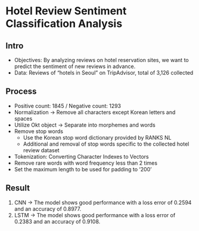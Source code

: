 # Hotel Review Sentiment Classification Analysis

## Intro
- Objectives: By analyzing reviews on hotel reservation sites, we want to predict the sentiment of new reviews in advance.
- Data: Reviews of “hotels in Seoul” on TripAdvisor, total of 3,126 collected

## Process
- Positive count: 1845 / Negative count: 1293
- Normalization -> Remove all characters except Korean letters and spaces
- Utilize Okt object -> Separate into morphemes and words 
- Remove stop words
  - Use the Korean stop word dictionary provided by RANKS NL
  - Additional and removal of stop words specific to the collected hotel review dataset
- Tokenization: Converting Character Indexes to Vectors
- Remove rare words with word frequency less than 2 times
- Set the maximum length to be used for padding to ‘200’

## Result
1) CNN -> The model shows good performance with a loss error of 0.2594 and an accuracy of 0.8977.
2) LSTM -> The model shows good performance with a loss error of 0.2383 and an accuracy of 0.9108.

